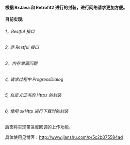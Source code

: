 #### 根据 RxJava 和 Retrofit2 进行的封装，进行网络请求更加方便。
#### 目前实现:
###### 1，Restful 接口
###### 2, 非 Restful 接口
###### 3，内存泄漏问题
###### 4, 请求过程中 ProgressDialog
###### 5, 自定义证书的 Https 的封装
###### 6, 使用 okHttp 进行下载时的封装
后面将实现带进度回调的上传功能。

具体使用见博客：http://www.jianshu.com/p/5c2b075584ad
